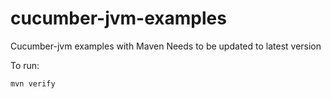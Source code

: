 cucumber-jvm-examples
=====================

Cucumber-jvm examples with Maven 
Needs to be updated to latest version

To run:

```
mvn verify
```
